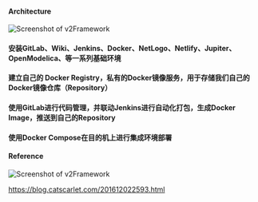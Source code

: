 
#### Architecture

![Screenshot of v2Framework](https://raw.githubusercontent.com/yangboz/2017-2018-computing-thinking/master/Docker/v2/Documents/2.jpg)


#### 安装GitLab、Wiki、Jenkins、Docker、NetLogo、Netlify、Jupiter、OpenModelica、等一系列基础环境

#### 建立自己的 Docker Registry，私有的Docker镜像服务，用于存储我们自己的Docker镜像仓库（Repository）

#### 使用GitLab进行代码管理，并联动Jenkins进行自动化打包，生成Docker Image，推送到自己的Repository

#### 使用Docker Compose在目的机上进行集成环境部署


#### Reference

![Screenshot of v2Framework](https://raw.githubusercontent.com/yangboz/2017-2018-computing-thinking/master/Docker/v2/Documents/1.jpg)

https://blog.catscarlet.com/201612022593.html
